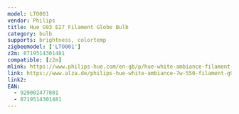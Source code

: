 ```yaml
---
model: LTO001
vendor: Philips
title: Hue G93 E27 Filament Globe Bulb
category: bulb
supports: brightness, colortemp
zigbeemodel: ['LTO001']
z2m: 8719514301481
compatible: [z2m]
mlink: https://www.philips-hue.com/en-gb/p/hue-white-ambiance-filament-1-pack-g93-e27-filament-globe/8719514301481
link: https://www.alza.de/philips-hue-white-ambiance-7w-550-filament-g93-e27-d6731016.htm
link2: 
EAN: 
  - 929002477801
  - 8719514301481
---
```


